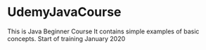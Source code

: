 # UdemyJavaCourse


This is Java Beginner Course
It contains simple examples of basic concepts.
Start of training January 2020